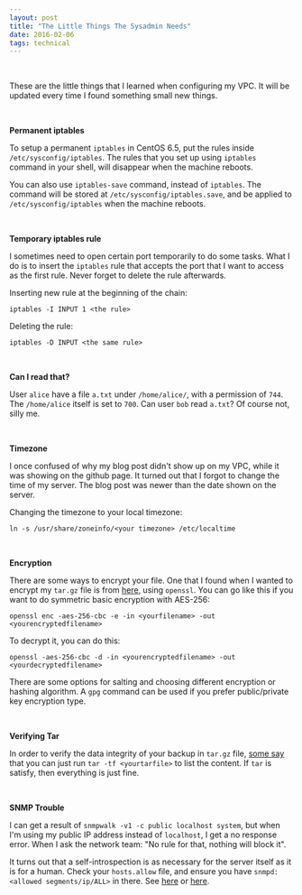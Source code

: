 ```yaml
---
layout: post
title: "The Little Things The Sysadmin Needs"
date: 2016-02-06
tags: technical
---
```

<br/>

These are the little things that I learned when configuring my VPC. It will be updated every time I found something small new things.

<br/>

**Permanent iptables**

To setup a permanent `iptables` in CentOS 6.5, put the rules inside `/etc/sysconfig/iptables`. The rules that you set up using `iptables` command in your shell, will disappear when the machine reboots. 

You can also use `iptables-save` command, instead of `iptables`. The command will be stored at `/etc/sysconfig/iptables.save`, and be applied to `/etc/sysconfig/iptables` when the machine reboots.

<br/>

**Temporary iptables rule**

I sometimes need to open certain port temporarily to do some tasks. What I do is to insert the `iptables` rule that accepts the port that I want to access as the first rule. Never forget to delete the rule afterwards.

Inserting new rule at the beginning of the chain:

`iptables -I INPUT 1 <the rule>`

Deleting the rule:

`iptables -D INPUT <the same rule>`

<br/>

**Can I read that?**

User `alice` have a file `a.txt` under `/home/alice/`, with a permission of `744`. The `/home/alice` itself is set to `700`. Can user `bob` read `a.txt`? Of course not, silly me.

<br/>

**Timezone**

I once confused of why my blog post didn't show up on my VPC, while it was showing on the github page. It turned out that I forgot to change the time of my server. The blog post was newer than the date shown on the server. 

Changing the timezone to your local timezone:

`ln -s /usr/share/zoneinfo/<your timezone> /etc/localtime`

<br/>

**Encryption**

There are some ways to encrypt your file. One that I found when I wanted to encrypt my `tar.gz` file is from [here](http://superuser.com/questions/162624/how-to-password-protect-gzip-files-on-the-command-line), using `openssl`. You can go like this if you want to do symmetric basic encryption with AES-256:

`openssl enc -aes-256-cbc -e -in <yourfilename> -out <yourencryptedfilename>`

To decrypt it, you can do this:

`openssl -aes-256-cbc -d -in <yourencryptedfilename> -out <yourdecryptedfilename>`

There are some options for salting and choosing different encryption or hashing algorithm. A `gpg` command can be used if you prefer public/private key encryption type.

<br/>

**Verifying Tar**

In order to verify the data integrity of your backup in `tar.gz` file, [some say](http://stackoverflow.com/questions/2001709/how-to-check-if-a-unix-tar-gz-file-is-a-valid-file-without-uncompressing) that you can just run `tar -tf <yourtarfile>` to list the content. If `tar` is satisfy, then everything is just fine.

<br/>

**SNMP Trouble**

I can get a result of `snmpwalk -v1 -c public localhost system`, but when I'm using my public IP address instead of `localhost`, I get a no response error. When I ask the network team: "No rule for that, nothing will block it".

It turns out that a self-introspection is as necessary for the server itself as it is for a human. Check your `hosts.allow` file, and ensure you have `snmpd: <allowed segments/ip/ALL>` in there. See [here](http://www.net-snmp.org/wiki/index.php/FAQ:Agent_30) or [here](https://access.redhat.com/discussions/1394813).

<br/>

